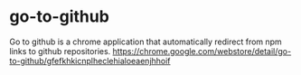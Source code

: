 # go-to-github
Go to github is a chrome application that automatically redirect from npm links to github repositories.
https://chrome.google.com/webstore/detail/go-to-github/gfefkhkicnplheclehialoeaenjhhoif
